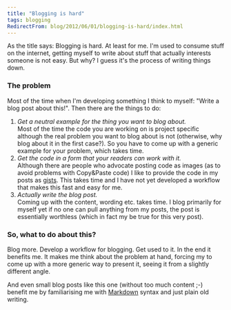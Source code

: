 ```yaml
---
title: "Blogging is hard"
tags: blogging
RedirectFrom: blog/2012/06/01/blogging-is-hard/index.html
---
```


As the title says: Blogging is hard. At least for me. I'm used to consume stuff on the internet, getting myself to write about stuff that actually interests someone is not easy.
But why? I guess it's the process of writing things down.

### The problem

Most of the time when I'm developing something I think to myself: "Write a blog post about this!". Then there are the things to do:

1.  _Get a neutral example for the thing you want to blog about._  
    Most of the time the code you are working on is project specific although the real problem you want to blog about is not (otherwise, why blog about it in the first case?). So you have to come up with a generic example for your problem, which takes time.
2.  _Get the code in a form that your readers can work with it._  
    Although there are people who advocate posting code as images (as to avoid problems with Copy&Paste code) I like to provide the code in my posts as [gists](https://gist.github.com/). This takes time and I have not yet developed a workflow that makes this fast and easy for me.
3.  _Actually write the blog post._  
    Coming up with the content, wording etc. takes time. I blog primarily for myself yet if no one can pull anything from my posts, the post is essentially worthless (which in fact my be true for this very post).

### So, what to do about this?

Blog more. Develop a workflow for blogging. Get used to it. In the end it benefits me. It makes me think about the problem at hand, forcing my to come up with a more generic way to present it, seeing it from a slightly different angle.

And even small blog posts like this one (without too much content ;-) benefit me by familiarising me with [Markdown](http://daringfireball.net/projects/markdown/) syntax and just plain old writing.
